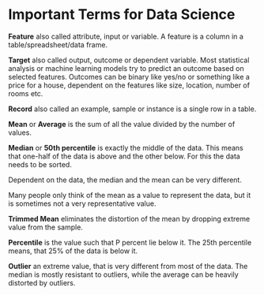 # Important Terms for Data Science

**Feature** also called attribute, input or variable. A feature is a column in a table/spreadsheet/data frame.

**Target** also called output, outcome or dependent variable. Most statistical analysis or machine learning models try to predict an outcome based on selected features.
Outcomes can be binary like yes/no or something like a price for a house, dependent on the features like size, location, number of rooms etc.

**Record** also called an example, sample or instance is a single row in a table.

**Mean** or **Average** is the sum of all the value divided by the number of values.

**Median** or **50th percentile** is exactly the middle of the data. This means that one-half of the data is above and the other below. For this the data needs to be sorted.

Dependent on the data, the median and the mean can be very different.

Many people only think of the mean as a value to represent the data, but it is sometimes not a very representative value.

**Trimmed Mean** eliminates the distortion of the mean by dropping extreme value from the sample.

**Percentile** is the value such that P percent lie below it. The 25th percentile means, that 25% of the data is below it.

**Outlier** an extreme value, that is very different from most of the data. The median is mostly resistant to outliers, while the average can be heavily distorted by outliers.

